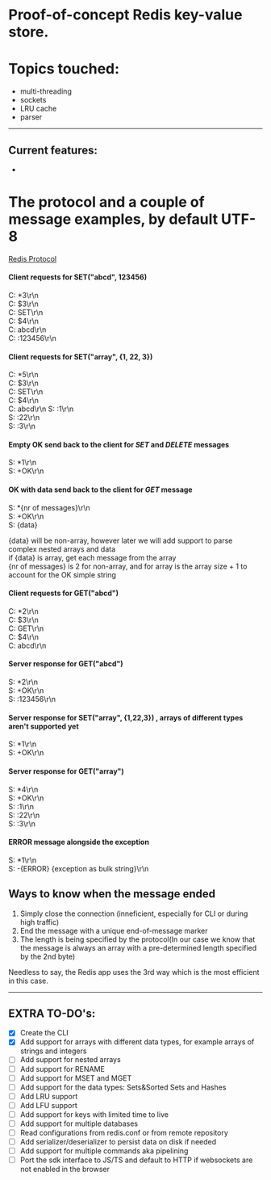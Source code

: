 # Proof-of-concept Redis key-value store. 
# Topics touched: 
* multi-threading 
* sockets
* LRU cache
* parser

___
## Current features:
* 

# The protocol and a couple of message examples, by default UTF-8
[Redis Protocol](https://redis.io/docs/reference/protocol-spec/)
#### Client requests for **SET("abcd", 123456)**
C: *3\r\n   
C: $3\r\n   
C: SET\r\n  
C: $4\r\n   
C: abcd\r\n     
C: :123456\r\n

#### Client requests for **SET("array", {1, 22, 3})**
C: *5\r\n   
C: $3\r\n   
C: SET\r\n  
C: $4\r\n   
C: abcd\r\n
S: :1\r\n   
S: :22\r\n  
S: :3\r\n

#### Empty **OK** send back to the client for *SET* and *DELETE* messages
S: *1\r\n   
S: +OK\r\n  

#### **OK** with data send back to the client for *GET* message
S: *{nr of messages}\r\n    
S: +OK\r\n  
S: {data}   

{data} will be non-array, however later we will add support to parse complex nested arrays and data<br /> 
if {data} is array, get each message from the array <br />
{nr of messages} is 2 for non-array, and for array is the array size + 1 to account for the OK simple string<br />        

#### Client requests for **GET("abcd")**
C: *2\r\n   
C: $3\r\n   
C: GET\r\n  
C: $4\r\n   
C: abcd\r\n

#### Server response for **GET("abcd")**
S: *2\r\n   
S: +OK\r\n  
S: :123456\r\n

#### Server response for **SET("array", {1,22,3}) , arrays of different types aren't supported yet**
S: *1\r\n   
S: +OK\r\n

#### Server response for **GET("array")**
S: *4\r\n   
S: +OK\r\n  
S: :1\r\n   
S: :22\r\n  
S: :3\r\n   

#### **ERROR** message alongside the exception
S: *1\r\n   
S: -{ERROR} {exception as bulk string}\r\n   



## Ways to know when the message ended
1) Simply close the connection (inneficient, especially for CLI or during high traffic)
2) End the message with a unique end-of-message marker
3) The length is being specified by the protocol(In our case we know that the message is always an array with a pre-determined length specified by the 2nd byte)

Needless to say, the Redis app uses the 3rd way which is the most efficient in this case.
___
## EXTRA TO-DO's:
- [x] Create the CLI
- [x] Add support for arrays with different data types, for example arrays of strings and integers
- [ ] Add support for nested arrays
- [ ] Add support for RENAME
- [ ] Add support for MSET and MGET
- [ ] Add support for the data types: Sets&Sorted Sets and Hashes
- [ ] Add LRU support
- [ ] Add LFU support
- [ ] Add support for keys with limited time to live
- [ ] Add support for multiple databases
- [ ] Read configurations from redis.conf or from remote repository
- [ ] Add serializer/deserializer to persist data on disk if needed
- [ ] Add support for multiple commands aka pipelining
- [ ] Port the sdk interface to JS/TS and default to HTTP if websockets are not enabled in the browser